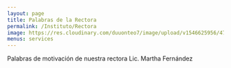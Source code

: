 ```yaml
---
layout: page
title: Palabras de la Rectora
permalink: /Instituto/Rectora
image: https://res.cloudinary.com/duuonteo7/image/upload/v1546625956/47015837_198593964405984_6524636921325420544_n.jpg
menus: services
---
```


Palabras de motivación de nuestra rectora Lic. Martha Fernández
